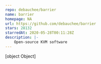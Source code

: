```yaml
---
repo: debauchee/barrier
name: barrier
homepage: NA
url: https://github.com/debauchee/barrier
stars: 28132
starredAt: 2020-05-28T00:11:28Z
description: |-
    Open-source KVM software
---
```


[object Object]
